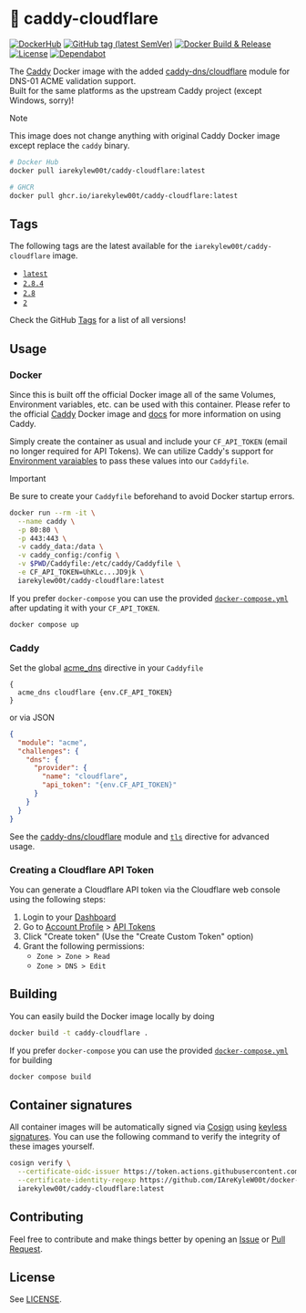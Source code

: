 # 🐳 caddy-cloudflare

[![DockerHub](https://img.shields.io/badge/DockerHub-iarekylew00t%2Fcaddy--cloudflare-blue?style=flat)](https://hub.docker.com/r/iarekylew00t/caddy-cloudflare)
[![GitHub tag (latest SemVer)](https://img.shields.io/github/v/tag/IAreKyleW00t/docker-caddy-cloudflare?label=Latest%20Version)](https://github.com/IAreKyleW00t/docker-caddy-cloudflare/tags)
[![Docker Build & Release](https://github.com/IAreKyleW00t/docker-caddy-cloudflare/actions/workflows/docker.yml/badge.svg)](https://github.com/IAreKyleW00t/docker-caddy-cloudflare/actions/workflows/docker.yml)
[![License](https://img.shields.io/github/license/IAreKyleW00t/docker-caddy-cloudflare)](https://github.com/IAreKyleW00t/docker-caddy-cloudflare/blob/main/LICENSE)
[![Dependabot](https://img.shields.io/badge/Dependabot-0366d6?style=flat&logo=dependabot&logoColor=white)](.github/dependabot.yml)

The [Caddy](https://hub.docker.com/_/caddy) Docker image with the added
[caddy-dns/cloudflare](https://github.com/caddy-dns/cloudflare) module for
DNS-01 ACME validation support.  
Built for the same platforms as the upstream Caddy project (except Windows, sorry)!

> [!NOTE]
> This image does not change anything with original Caddy Docker image except
> replace the `caddy` binary.

```sh
# Docker Hub
docker pull iarekylew00t/caddy-cloudflare:latest

# GHCR
docker pull ghcr.io/iarekylew00t/caddy-cloudflare:latest
```

## Tags

The following tags are the latest available for the
`iarekylew00t/caddy-cloudflare` image.

<!--START-TAGS-->
- [`latest`](https://github.com/IAreKyleW00t/docker-caddy-cloudflare/tree/v2.8.4)
- [`2.8.4`](https://github.com/IAreKyleW00t/docker-caddy-cloudflare/tree/v2.8.4)
- [`2.8`](https://github.com/IAreKyleW00t/docker-caddy-cloudflare/tree/v2.8)
- [`2`](https://github.com/IAreKyleW00t/docker-caddy-cloudflare/tree/v2)
<!--END-TAGS-->

Check the GitHub
[Tags](https://github.com/IAreKyleW00t/docker-caddy-cloudflare/tags)
for a list of all versions!

## Usage

### Docker

Since this is built off the official Docker image all of the same Volumes,
Environment variables, etc. can be used with this container. Please refer to the
official [Caddy](https://hub.docker.com/_/caddy) Docker image and
[docs](https://caddyserver.com/docs/) for more information on using Caddy.

Simply create the container as usual and include your `CF_API_TOKEN` (email no
longer required for API Tokens). We can utilize Caddy's support for
[Environment varaiables](https://caddyserver.com/docs/caddyfile/concepts#environment-variables)
to pass these values into our `Caddyfile`.

> [!IMPORTANT]
> Be sure to create your `Caddyfile` beforehand to avoid Docker startup errors.

```sh
docker run --rm -it \
  --name caddy \
  -p 80:80 \
  -p 443:443 \
  -v caddy_data:/data \
  -v caddy_config:/config \
  -v $PWD/Caddyfile:/etc/caddy/Caddyfile \
  -e CF_API_TOKEN=UhKLc...JD9jk \
  iarekylew00t/caddy-cloudflare:latest
```

If you prefer `docker-compose` you can use the provided
[`docker-compose.yml`](docker-compose.yml) after updating it with your
`CF_API_TOKEN`.

```sh
docker compose up
```

### Caddy

Set the global
[acme_dns](https://caddyserver.com/docs/caddyfile/options#acme-dns) directive
in your `Caddyfile`

```Caddyfile
{
  acme_dns cloudflare {env.CF_API_TOKEN}
}
```

or via JSON

```json
{
  "module": "acme",
  "challenges": {
    "dns": {
      "provider": {
        "name": "cloudflare",
        "api_token": "{env.CF_API_TOKEN}"
      }
    }
  }
}
```

See the [caddy-dns/cloudflare](https://github.com/caddy-dns/cloudflare) module
and [`tls`](https://caddyserver.com/docs/caddyfile/directives/tls#tls) directive
for advanced usage.

### Creating a Cloudflare API Token

You can generate a Cloudflare API token via the Cloudflare web console using the following steps:

1. Login to your [Dashboard](https://dash.cloudflare.com/)
2. Go to [Account Profile](https://dash.cloudflare.com/profile) > [API Tokens](https://dash.cloudflare.com/profile/api-tokens)
3. Click "Create token" (Use the "Create Custom Token" option)
4. Grant the following permissions:
   - `Zone > Zone > Read`
   - `Zone > DNS > Edit`

## Building

You can easily build the Docker image locally by doing

```sh
docker build -t caddy-cloudflare .
```

If you prefer `docker-compose` you can use the provided
[`docker-compose.yml`](docker-compose.yml) for building

```sh
docker compose build
```

## Container signatures

All container images will be automatically signed via
[Cosign](https://docs.sigstore.dev/cosign/overview/) using
[keyless signatures](https://docs.sigstore.dev/cosign/keyless/). You can use the
following command to verify the integrity of these images yourself.

```sh
cosign verify \
  --certificate-oidc-issuer https://token.actions.githubusercontent.com \
  --certificate-identity-regexp https://github.com/IAreKyleW00t/docker-caddy-cloudflare/.github/workflows/ \
  iarekylew00t/caddy-cloudflare:latest
```

## Contributing

Feel free to contribute and make things better by opening an
[Issue](https://github.com/IAreKyleW00t/docker-caddy-cloudflare/issues) or
[Pull Request](https://github.com/IAreKyleW00t/docker-caddy-cloudflare/pulls).

## License

See [LICENSE](https://github.com/IAreKyleW00t/docker-caddy-cloudflare/blob/main/LICENSE).
